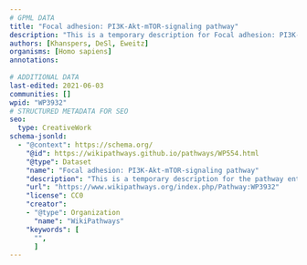 ```yaml
---
# GPML DATA
title: "Focal adhesion: PI3K-Akt-mTOR-signaling pathway"
description: "This is a temporary description for Focal adhesion: PI3K-Akt-mTOR-signaling pathway"
authors: [Khanspers, DeSl, Eweitz]
organisms: [Homo sapiens]
annotations:
  
# ADDITIONAL DATA
last-edited: 2021-06-03
communities: []
wpid: "WP3932"
# STRUCTURED METADATA FOR SEO
seo:
  type: CreativeWork
schema-jsonld:
  - "@context": https://schema.org/
    "@id": https://wikipathways.github.io/pathways/WP554.html
    "@type": Dataset
    "name": "Focal adhesion: PI3K-Akt-mTOR-signaling pathway"
    "description": "This is a temporary description for the pathway entitled: Focal adhesion: PI3K-Akt-mTOR-signaling pathway"
    "url": "https://www.wikipathways.org/index.php/Pathway:WP3932"
    "license": CC0
    "creator":
    - "@type": Organization
      "name": "WikiPathways"
    "keywords": [
      "",
      ]
---
```

